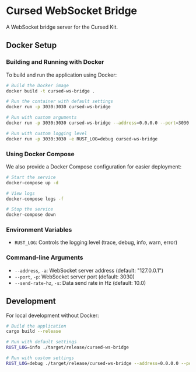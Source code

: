 # Cursed WebSocket Bridge

A WebSocket bridge server for the Cursed Kit.

## Docker Setup

### Building and Running with Docker

To build and run the application using Docker:

```bash
# Build the Docker image
docker build -t cursed-ws-bridge .

# Run the container with default settings
docker run -p 3030:3030 cursed-ws-bridge

# Run with custom arguments
docker run -p 3030:3030 cursed-ws-bridge --address=0.0.0.0 --port=3030 --send-rate-hz=20.0

# Run with custom logging level
docker run -p 3030:3030 -e RUST_LOG=debug cursed-ws-bridge
```

### Using Docker Compose

We also provide a Docker Compose configuration for easier deployment:

```bash
# Start the service
docker-compose up -d

# View logs
docker-compose logs -f

# Stop the service
docker-compose down
```

### Environment Variables

- `RUST_LOG`: Controls the logging level (trace, debug, info, warn, error)

### Command-line Arguments

- `--address`, `-a`: WebSocket server address (default: "127.0.0.1")
- `--port`, `-p`: WebSocket server port (default: 3030)
- `--send-rate-hz`, `-s`: Data send rate in Hz (default: 10.0)

## Development

For local development without Docker:

```bash
# Build the application
cargo build --release

# Run with default settings
RUST_LOG=info ./target/release/cursed-ws-bridge

# Run with custom settings
RUST_LOG=debug ./target/release/cursed-ws-bridge --address=0.0.0.0 --port=8080 --send-rate-hz=20.0
``` 